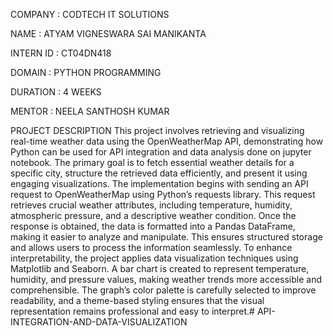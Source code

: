 COMPANY : CODTECH IT SOLUTIONS

NAME : ATYAM VIGNESWARA SAI MANIKANTA

INTERN ID : CT04DN418

DOMAIN : PYTHON PROGRAMMING

DURATION : 4 WEEKS

MENTOR : NEELA SANTHOSH KUMAR

PROJECT DESCRIPTION This project involves retrieving and visualizing real-time weather data using the OpenWeatherMap API, demonstrating how Python can be used for API integration and data analysis done on jupyter notebook. The primary goal is to fetch essential weather details for a specific city, structure the retrieved data efficiently, and present it using engaging visualizations. The implementation begins with sending an API request to OpenWeatherMap using Python’s requests library. This request retrieves crucial weather attributes, including temperature, humidity, atmospheric pressure, and a descriptive weather condition. Once the response is obtained, the data is formatted into a Pandas DataFrame, making it easier to analyze and manipulate. This ensures structured storage and allows users to process the information seamlessly. To enhance interpretability, the project applies data visualization techniques using Matplotlib and Seaborn. A bar chart is created to represent temperature, humidity, and pressure values, making weather trends more accessible and comprehensible. The graph’s color palette is carefully selected to improve readability, and a theme-based styling ensures that the visual representation remains professional and easy to interpret.# API-INTEGRATION-AND-DATA-VISUALIZATION
